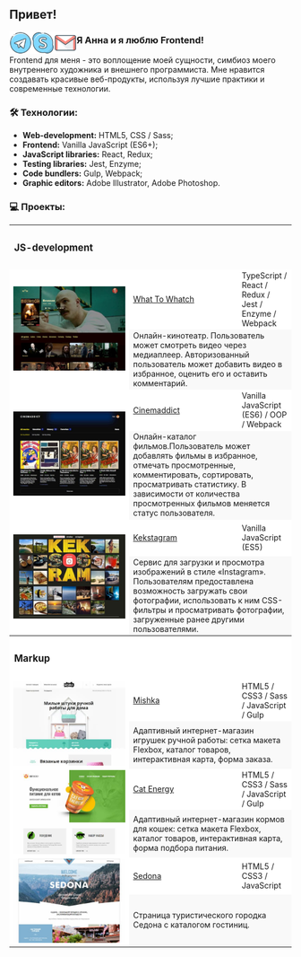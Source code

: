 ## Привет!


<a href="https://t.me/anyutka_kuz">
  <img align="left" alt="Anna`s Telegram" width="40px" src="https://raw.githubusercontent.com/AnN-Kuznetsova/AnN-Kuznetsova/main/img/icon/icon-telegram.svg" />
</a>
<a href="Skype:anjutka_kuz?chat">
  <img align="left" alt="Anna`s Skype" width="40px" src="https://raw.githubusercontent.com/AnN-Kuznetsova/AnN-Kuznetsova/main/img/icon/icon-skype.svg" />
</a>
<a href="mailto:akimova_anna_25@mail.ru">
  <img align="left" alt="Anna`s e-mail" width="40px" src="https://raw.githubusercontent.com/AnN-Kuznetsova/AnN-Kuznetsova/main/img/icon/icon-email.svg" />
</a>


### Я Анна и я люблю Frontend!
Frontend для меня - это воплощение моей сущности, симбиоз моего внутреннего художника и внешнего программиста. Мне нравится создавать красивые веб-продукты, используя лучшие практики и современные технологии.


### 🛠 Технологии:

- **Web-development:** HTML5, CSS / Sass;
- **Frontend:** Vanilla JavaScript (ES6+);
- **JavaScript libraries:** React, Redux;
- **Testing libraries:** Jest, Enzyme;
- **Code bundlers:** Gulp, Webpack;
- **Graphic editors:** Adobe Illustrator, Adobe Photoshop.


### 💻 Проекты:

<table>
   <tr>
    <th colspan="3" height="70" style="font-size: 17px; font-weight: 700; text-align: left;">JS-development</th>
  </tr>

  <!-- What To Watch -->
  <tr style="background-color: #ffffff">
    <td rowspan="2" width="200">
      <a href="https://ann-kuznetsova.github.io/htmlacademy-what-to-watch/" target="_blank">
        <img width="100%" height="auto" src="https://raw.githubusercontent.com/AnN-Kuznetsova/AnN-Kuznetsova/main/img/wtw.jpg" title="What To Whatch" alt="What To Whatch">
      </a>
    </td>
    <td width="180" height="60">
      <a href="https://github.com/AnN-Kuznetsova/htmlacademy-what-to-watch" target="_blank">What To 	  Whatch</a>
	</td>
    <td>TypeScript / React / Redux / Jest / Enzyme / Webpack</td>
  </tr>
  <tr style="background-color: #f9f9f9;">
    <td colspan="2">Онлайн-кинотеатр. Пользователь может смотреть видео через медиаплеер. 				Авторизованный пользователь может добавить видео в избранное, оценить его и оставить 				комментарий.</td>
  </tr>
  
  <!-- Cinemaddict -->
  <tr style="background-color: #ffffff">
    <td rowspan="2" width="200">
      <a href="https://ann-kuznetsova.github.io/htmlacademy-cinemaddict/" target="_blank">
        <img width="100%" height="auto" src="https://raw.githubusercontent.com/AnN-Kuznetsova/AnN-Kuznetsova/main/img/cinemaddict.jpg" title="Cinemaddict" alt="Cinemaddict">
      </a>
    </td>
    <td width="180" height="60">
      <a href="https://github.com/AnN-Kuznetsova/htmlacademy-cinemaddict" 						 		  target="_blank">Cinemaddict</a>
	</td>
    <td>Vanilla JavaScript (ES6) / OOP / Webpack</td>
  </tr>
  <tr style="background-color: #f9f9f9;">
    <td colspan="2">Онлайн-каталог фильмов.Пользователь может добавлять фильмы в избранное, отмечать 	 просмотренные, комментировать, сортировать, просматривать статистику. В зависимости от количества 	   просмотренных фильмов меняется статус пользователя.</td>
  </tr>
  
  <!-- Kekstagram -->
  <tr style="background-color: #ffffff">
    <td rowspan="2" width="200">
      <a href="https://ann-kuznetsova.github.io/htmlacademy-kekstagram/" target="_blank">
        <img width="100%" height="auto" src="https://raw.githubusercontent.com/AnN-Kuznetsova/AnN-Kuznetsova/main/img/kekstagram.jpg" title="Kekstagram" alt="Kekstagram">
      </a>
    </td>
    <td width="180" height="60">
      <a href="https://github.com/AnN-Kuznetsova/htmlacademy-kekstagram" 						 		  target="_blank">Kekstagram</a>
	</td>
    <td>Vanilla JavaScript (ES5)</td>
  </tr>
  <tr style="background-color: #f9f9f9;">
    <td colspan="2">Сервис для загрузки и просмотра изображений в стиле «Instagram». Пользователям 		предоставлена возможность загружать свои фотографии, использовать к ним CSS-фильтры и 				просматривать фотографии, загруженные ранее другими пользователями.</td>
  </tr>
  
  
  <tr style="background-color: #ffffff">
    <th colspan="3" height="70" style="font-size: 17px; font-weight: 700; text-align: left;">Markup</th>
  </tr>
  
  <!-- Mishka -->
  <tr style="background-color: #ffffff">
    <td rowspan="2" width="200">
      <a href="https://ann-kuznetsova.github.io/htmlacademy-mishka/" target="_blank">
        <img width="100%" height="auto" src="https://raw.githubusercontent.com/AnN-Kuznetsova/AnN-Kuznetsova/main/img/mishka.jpg" title="Mishka" alt="Mishka">
      </a>
    </td>
    <td width="180" height="60">
      <a href="https://github.com/AnN-Kuznetsova/htmlacademy-mishka" 						 		  target="_blank">Mishka</a>
	</td>
    <td>HTML5 / CSS3 / Sass / JavaScript / Gulp</td>
  </tr>
  <tr style="background-color: #f9f9f9;">
    <td colspan="2">Адаптивный интернет-магазин игрушек ручной работы: сетка макета Flexbox, каталог 	 товаров, интерактивная карта, форма заказа.</td>
  </tr>
  
  <!-- Cat Energy -->
  <tr style="background-color: #ffffff">
    <td rowspan="2" width="200">
      <a href="https://ann-kuznetsova.github.io/htmlacademy-cat-energy/" target="_blank">
        <img width="100%" height="auto" src="https://raw.githubusercontent.com/AnN-Kuznetsova/AnN-Kuznetsova/main/img/cat-energy.jpg" title="Cat Energy" alt="Cat Energy">
      </a>
    </td>
    <td width="180" height="60">
      <a href="https://github.com/AnN-Kuznetsova/htmlacademy-cat-energy" target="_blank">Cat 			  Energy</a>
	</td>
    <td>HTML5 / CSS3 / Sass / JavaScript / Gulp</td>
  </tr>
  <tr style="background-color: #f9f9f9;">
    <td colspan="2">Адаптивный интернет-магазин кормов для кошек: сетка макета Flexbox, каталог 		товаров, интерактивная карта, форма подбора питания.</td>
  </tr>
  
  <!-- Sedona -->
  <tr style="background-color: #ffffff">
    <td rowspan="2" width="200">
      <a href="https://ann-kuznetsova.github.io/htmlacademy-sedona/" target="_blank">
        <img width="100%" height="auto" src="https://raw.githubusercontent.com/AnN-Kuznetsova/AnN-Kuznetsova/main/img/sedona.jpg" title="Sedona" alt="Sedona">
      </a>
    </td>
    <td width="180" height="60">
      <a href="https://github.com/AnN-Kuznetsova/htmlacademy-sedona" target="_blank">Sedona</a>
	</td>
    <td>HTML5 / CSS3 / JavaScript</td>
  </tr>
  <tr style="background-color: #f9f9f9;">
    <td colspan="2">Страница туристического городка Седона с каталогом гостиниц.</td>
  </tr>
</table>